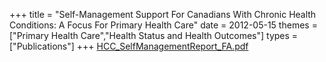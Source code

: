 +++
title = "Self-Management Support For Canadians With Chronic Health Conditions: A Focus For Primary Health Care"
date = 2012-05-15
themes = ["Primary Health Care","Health Status and Health Outcomes"]
types = ["Publications"]
+++
[HCC_SelfManagementReport_FA.pdf](/files/HCC_SelfManagementReport_FA.pdf)
